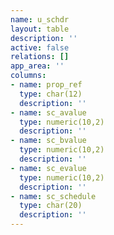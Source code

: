 ```yaml
---
name: u_schdr
layout: table
description: ''
active: false
relations: []
app_area: ''
columns:
- name: prop_ref
  type: char(12)
  description: ''
- name: sc_avalue
  type: numeric(10,2)
  description: ''
- name: sc_bvalue
  type: numeric(10,2)
  description: ''
- name: sc_evalue
  type: numeric(10,2)
  description: ''
- name: sc_schedule
  type: char(20)
  description: ''
---
```


